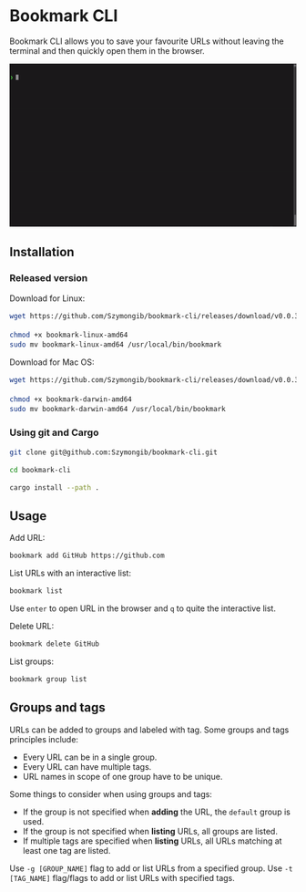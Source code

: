 # Bookmark CLI

Bookmark CLI allows you to save your favourite URLs without leaving the terminal and then quickly open them in the browser.

![Bookmark CLI - Demo](./assets/bookmark-cli-demo.gif)


## Installation 


### Released version

Download for Linux:
```bash
wget https://github.com/Szymongib/bookmark-cli/releases/download/v0.0.3/bookmark-linux-amd64

chmod +x bookmark-linux-amd64
sudo mv bookmark-linux-amd64 /usr/local/bin/bookmark
```

Download for Mac OS:
```bash
wget https://github.com/Szymongib/bookmark-cli/releases/download/v0.0.3/bookmark-darwin-amd64

chmod +x bookmark-darwin-amd64
sudo mv bookmark-darwin-amd64 /usr/local/bin/bookmark
```


### Using git and Cargo

```bash
git clone git@github.com:Szymongib/bookmark-cli.git
```
```bash
cd bookmark-cli
```
```bash
cargo install --path .
```


## Usage

Add URL:
```bash
bookmark add GitHub https://github.com
```

List URLs with an interactive list:
```bash
bookmark list
```
Use `enter` to open URL in the browser and `q` to quite the interactive list.

Delete URL:
```bash
bookmark delete GitHub
```

List groups:
```bash
bookmark group list
```


## Groups and tags

URLs can be added to groups and labeled with tag. Some groups and tags principles include:
- Every URL can be in a single group.
- Every URL can have multiple tags.
- URL names in scope of one group have to be unique.

Some things to consider when using groups and tags:
- If the group is not specified when **adding** the URL, the `default` group is used.
- If the group is not specified when **listing** URLs, all groups are listed. 
- If multiple tags are specified when **listing** URLs, all URLs matching at least one tag are listed.

Use `-g [GROUP_NAME]` flag to add or list URLs from a specified group.
Use `-t [TAG_NAME]` flag/flags to add or list URLs with specified tags.
